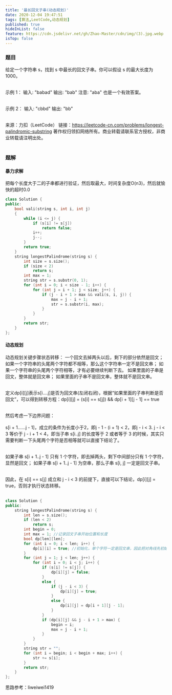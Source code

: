 ```yaml
---
title: '最长回文子串(动态规划)'
date: 2020-12-04 19:47:51
tags: [算法,LeetCode,动态规划]
published: true
hideInList: false
feature: https://cdn.jsdelivr.net/gh/Zhao-Master/cdn/img/(3).jpg.webp
isTop: false
---
```

### 题目
给定一个字符串 s，找到 s 中最长的回文子串。你可以假设 s 的最大长度为 1000。<br><br>
<!-- more -->
示例 1：
输入: "babad"
输出: "bab"
注意: "aba" 也是一个有效答案。<br><br>

示例 2：
输入: "cbbd"
输出: "bb"<br><br>

来源：力扣（LeetCode）
链接：https://leetcode-cn.com/problems/longest-palindromic-substring
著作权归领扣网络所有。商业转载请联系官方授权，非商业转载请注明出处。<br><br>


### 题解
#### 暴力求解
把每个长度大于二的子串都进行验证，然后取最大，时间复杂度O(n3)，然后就愉快的超时0.0
```C++
class Solution {
public:
    bool vali(string s, int i, int j)
    {
        while (i <= j) {
            if (s[i] != s[j])
                return false;
            i++;
            j--;
        }
        return true;
    }
    string longestPalindrome(string s) {
        int size = s.size();
        if (size < 2)
            return s;
        int max = 1;
        string str = s.substr(0, 1);
        for (int i = 0; i < size - 1; i++) {
            for (int j = i + 1; j < size; j++) {
                if (j - i + 1 > max && vali(s, i, j)) {
                    max = j - i + 1;
                    str = s.substr(i, max);
                }
            }
        }
        return str;
    }
};
```

#### 动态规划
动态规划关键步骤状态转移：
一个回文去掉两头以后，剩下的部分依然是回文；
如果一个字符串的头尾两个字符都不相等，那么这个字符串一定不是回文串；
如果一个字符串的头尾两个字符相等，才有必要继续判断下去。
如果里面的子串是回文，整体就是回文串；
如果里面的子串不是回文串，整体就不是回文串。<br><br>

定义dp[i][j]表示s[i....j]是否为回文串(左闭右闭)，根据“如果里面的子串判断是否回文”，可以得到转移方程：dp[i][j] = (s[i] == s[j]) && dp[i + 1][j - 1] == true<br><br>

然后考虑一下边界问题：<br><br>
s[i + 1......j - 1]，成立的条件为长度小于2，即j - 1 - (i + 1) < 2，即j - i < 3.
j - i < 3 等价于 j - i + 1 < 4，即当子串 s[i..j] 的长度等于 2 或者等于 3 的时候，其实只需要判断一下头尾两个字符是否相等就可以直接下结论了。<br><br>

如果子串 s[i + 1..j - 1] 只有 1 个字符，即去掉两头，剩下中间部分只有 1 个字符，显然是回文；
如果子串 s[i + 1..j - 1] 为空串，那么子串 s[i, j] 一定是回文子串。<br><br>

因此，在 s[i] == s[j] 成立和 j - i < 3 的前提下，直接可以下结论，dp[i][j] = true，否则才执行状态转移。<br><br>

```C++
class Solution {
public:
    string longestPalindrome(string s) {
        int len = s.size();
        if (len < 2)
            return s;
        int begin = 0;
        int max = 1; //记录回文子串开始位置和长度
        bool dp[len][len];
        for (int i = 0; i < len; i++) {
            dp[i][i] = true; //初始化，单个字符一定是回文串，因此把对角线先初始化为 true，即 dp[i][i] = true 
        }
        for (int j = 1; j < len; j++) {
            for (int i = 0; i < j; i++) {
                if (s[i] != s[j]) {
                    dp[i][j] = false;
                }
                else {
                    if (j - i < 3) {
                        dp[i][j] = true;
                    }
                    else {
                        dp[i][j] = dp[i + 1][j - 1];
                    }
                }
                if (dp[i][j] && j - i + 1 > max) {
                    begin = i;
                    max = j - i + 1;
                }
            }
        }
        string str = "";
        for (int i = begin; i < begin + max; i++) {
            str += s[i];
        }
        return str;
    }
};
```

思路参考：liweiwei1419